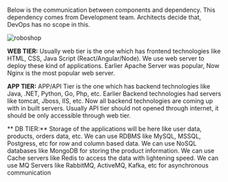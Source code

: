 
Below is the communication between components and dependency. This dependency comes from Development team. Architects decide that, DevOps has no scope in this.




![roboshop](https://github.com/user-attachments/assets/44d0925d-1103-4739-95cf-a28cf33e3140)

**WEB TIER:**
Usually web tier is the one which has frontend technologies like HTML, CSS, Java Script (React/Angular/Node).
We use web server to deploy these kind of applications.
Earlier Apache Server was popular, Now Nginx is the most popular web server.

**APP TIER:**
APP/API Tier is the one which has backend technologies like Java, .NET, Python, Go, Php, etc.
Earlier Backend technologies had servers like tomcat, Jboss, IIS, etc.
Now all backend technologies are coming up with in built servers.
Usually API tier should not opened through internet, it should be only accessible through web tier.

**
DB TIER:**
Storage of the applications will be here like user data, products, orders data, etc.
We can use RDBMS like MySQL, MSSQL, Postgress, etc for row and column based data.
We can use NoSQL databases like MongoDB for storing the product information.
We can use Cache servers like Redis to access the data with lightening speed.
We can use MQ Servers like RabbitMQ, ActiveMQ, Kafka, etc for asynchronous communication
